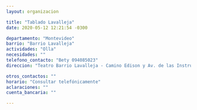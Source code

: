 ```yaml
---
layout: organizacion

title: "Tablado Lavalleja"
date: 2020-05-12 12:21:54 -0300

departamento: "Montevideo"
barrio: "Barrio Lavalleja"
actividades: "Olla"
necesidades: ""
telefono_contacto: "Bety 094085023"
direccion: "Teatro Barrio Lavalleja - Camino Edison y Av. de las Instrucciones"

otros_contactos: ""
horario: "Consultar telefónicamente"
aclaraciones: ""
cuenta_bancaria: ""

---
```

